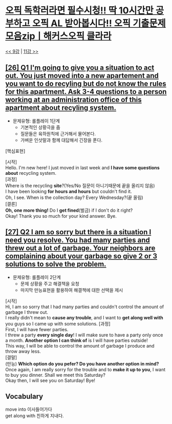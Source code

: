 # [오픽 독학러라면 필수시청!! 딱 10시간만 공부하고 오픽 AL 받아봅시다!! 오픽 기출문제 모음zipㅣ해커스오픽 클라라](https://www.youtube.com/watch?v=ZcGILR6X7y4)

[<< 9강](https://github.com/nacl1119/nacl1119.github.io/blob/main/1.%20Personal/6.%20OPIc/01.%20Hackers_10H/Lecture09.md) | [11강 >>](https://github.com/nacl1119/nacl1119.github.io/blob/main/1.%20Personal/6.%20OPIc/01.%20Hackers_10H/Lecture11.md)

## [**[26] Q1 I'm going to give you a situation to act out. You just moved into a new apartement and you want to do recyling but do not know the rules for this apartment. Ask 3-4 questions to a person working at an administration office of this apartment about recyling system.**](https://youtu.be/ZcGILR6X7y4?t=12235)

* 문제유형: 롤플레이 1단계
  * 기본적인 상황극을 줌
  * 질문들은 육하원칙에 근거해서 물어본다.
  * 가벼운 인삿말과 함께 대답해서 긴장을 푼다.

[핵심표현]  

[시작]  
Hello. I'm new here! I just moved in last week and **I have some questions about** recycling system.  
[과정]  
Where is the recycling **site**?(Yes/No 질문이 아니기때문에 끝을 올리지 않음)  
I have been looking **for hours and hours** but couldn't find it.  
Oh, I see. When is the collection day? Every Wednesday?(끝 올림)  
[결론]  
**Oh, one more thing!** Do I **get fined**(벌금) if I don't do it right?  
Okay! Thank you so much for your kind answer. Bye.  


## [**[27] Q2 I am so sorry but there is a situation I need you resolve. You had many parties and threw out a lot of garbage. Your neighbors are complaining about your garbage so give 2 or 3 solutions to solve the problem.**](https://youtu.be/ZcGILR6X7y4?t=12624)

* 문제유형: 롤플레이 2단계
  * 문제 상황을 주고 해결책을 요청
  * 마지막 만능표현을 활용하여 해결책에 대한 선택을 제시
  
[시작]  
Hi, I am so sorry that I had many parties and couldn't control the amount of garbage I threw out.  
I really didn't mean to **cause any trouble**, and I want to **get along well with** you guys so I came up with some solutions.
[과정]  
First, I will have fewer parties.  
I threw a party **every single day**! I will make sure to have a party only once a month. **Another option I can think of** is I will have parties outside!  
This way, I will be able to control the amount of garbage I produce and throw away less.  
[결말]  
(만능) **Which option do you pefer? Do you have another option in mind?**  
Once again, I am really sorry for the trouble and to **make it up to you**, I want to buy you dinner. Shall we meet this Saturday?  
Okay then, I will see you on Saturday! Bye!


## Vocabulary
move into 이사들어가다  
get along with 친하게 지내다.  

